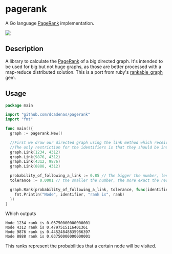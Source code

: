 pagerank
========

A Go language [PageRank](http://en.wikipedia.org/wiki/PageRank) implementation.

[![](http://upload.wikimedia.org/wikipedia/commons/thumb/f/fb/PageRanks-Example.svg/596px-PageRanks-Example.svg.png)](http://en.wikipedia.org/wiki/PageRank)

Description
-----------
A library to calculate the [PageRank](http://en.wikipedia.org/wiki/PageRank) of a big directed graph. It's intended to be used for big but not huge graphs, as those are better processed with a map-reduce distributed solution.
This is a port from ruby's [rankable_graph](http://github.com/dcadenas/rankable_graph) gem.

Usage
-----

```go
package main

import "github.com/dcadenas/pagerank"
import "fmt"

func main(){
  graph := pagerank.New()

  //First we draw our directed graph using the link method which receives as parameters two identifiers.
  //The only restriction for the identifiers is that they should be integers.
  graph.Link(1234, 4312)
  graph.Link(9876, 4312)
  graph.Link(4312, 9876)
  graph.Link(8888, 4312)

  probability_of_following_a_link := 0.85 // The bigger the number, less probability we have to teleport to some random link
  tolerance := 0.0001 // the smaller the number, the more exact the result will be but more CPU cycles will be needed

  graph.Rank(probability_of_following_a_link, tolerance, func(identifier int, rank float64) {
    fmt.Println("Node", identifier, "rank is", rank)
  })
}
```

Which outputs

    Node 1234 rank is 0.03750000000000001
    Node 4312 rank is 0.4797515116401361
    Node 9876 rank is 0.44524848835986397
    Node 8888 rank is 0.03750000000000001

This ranks represent the probabilities that a certain node will be visited.
